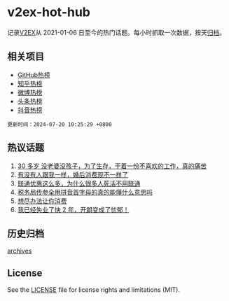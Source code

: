 # v2ex-hot-hub

 记录[V2EX](https://www.v2ex.com/)从 2021-01-06 日至今的热门话题。每小时抓取一次数据，按天[归档](archives)。
 
 ## 相关项目

- [GitHub热榜](https://github.com/snaildev/github-hot-hub)
- [知乎热榜](https://github.com/snaildev/zhihu-hot-hub)
- [微博热榜](https://github.com/snaildev/weibo-hot-hub)
- [头条热榜](https://github.com/snaildev/toutiao-hot-hub)
- [抖音热榜](https://github.com/snaildev/douyin-hot-hub)


 `更新时间：2024-07-20 10:25:29 +0800`

## 热议话题

1. [30 多岁 没老婆没孩子，为了生存，干着一份不喜欢的工作，真的痛苦](https://www.v2ex.com/t/1058594)
1. [有没有人跟我一样，婚后消费观不一样了](https://www.v2ex.com/t/1058545)
1. [联通优惠这么多，为什么很多人死活不用联通](https://www.v2ex.com/t/1058629)
1. [税务局传参全用拼音首字母的真的能懂什么意思吗](https://www.v2ex.com/t/1058588)
1. [想尽办法让你消费](https://www.v2ex.com/t/1058498)
1. [我已经失业了快 2 年，开朗变成了忧郁！](https://www.v2ex.com/t/1058601)

## 历史归档

[archives](archives)

## License

See the [LICENSE](LICENSE) file for license rights and limitations (MIT).
